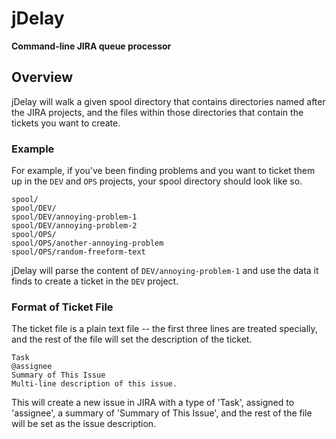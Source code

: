 # jDelay

**Command-line JIRA queue processor**

## Overview

jDelay will walk a given spool directory that contains directories named after the JIRA projects, and the files within those directories that contain the tickets you want to create.

### Example

For example, if you've been finding problems and you want to ticket them up in the ``DEV`` and ``OPS`` projects, your spool directory should look like so.

    spool/
    spool/DEV/
    spool/DEV/annoying-problem-1
    spool/DEV/annoying-problem-2
    spool/OPS/
    spool/OPS/another-annoying-problem
    spool/OPS/random-freeform-text

jDelay will parse the content of ``DEV/annoying-problem-1`` and use the data it finds to create a ticket in the ``DEV`` project.

### Format of Ticket File

The ticket file is a plain text file -- the first three lines are treated specially, and the rest of the file will set the description of the ticket.

    Task
    @assignee
    Summary of This Issue
    Multi-line description of this issue.

This will create a new issue in JIRA with a type of 'Task', assigned to 'assignee', a summary of 'Summary of This Issue', and the rest of the file will be set as the issue description.